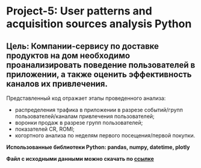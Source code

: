 # Project-5: User patterns and acquisition sources analysis Python

## Цель: Компании-сервису по доставке продуктов на дом необходимо проанализировать поведение пользователей в приложении, а также оценить эффективность каналов их привлечения.

Представленный код отражает этапы проведенного анализа:
- распределения трафика в приложении в разрезе событий/групп пользователей/каналам привлечения пользователей;
- воронки продаж в разрезе групп пользователей;
- показателей CR, ROMI;
- когортного анализа по неделям первого посещения/первой покупки.

**Использованные библиотеки Python: pandas, numpy, datetime, plotly**

**Файл с исходными данными можно скачать по [ссылке](https://drive.google.com/file/d/1OSYzVl1rIpy6Kpt8LcLG-6MaFBSqVwIw/view?usp=sharing)**

